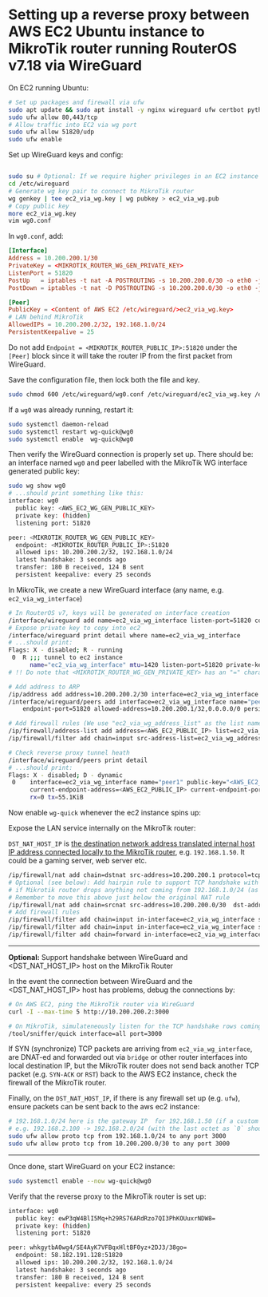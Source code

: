 # Setting up a reverse proxy between AWS EC2 Ubuntu instance to MikroTik router running RouterOS v7.18 via WireGuard

On EC2 running Ubuntu:

```sh
# Set up packages and firewall via ufw
sudo apt update && sudo apt install -y nginx wireguard ufw certbot python3-certbot-nginx
sudo ufw allow 80,443/tcp
# Allow traffic into EC2 via wg port
sudo ufw allow 51820/udp
sudo ufw enable

```

Set up WireGuard keys and config:

```sh

sudo su # Optional: If we require higher privileges in an EC2 instance to write to `/etc`
cd /etc/wireguard
# Generate wg key pair to connect to MikroTik router
wg genkey | tee ec2_via_wg.key | wg pubkey > ec2_via_wg.pub
# Copy public key
more ec2_via_wg.key
vim wg0.conf
```

In `wg0.conf`, add:

```conf
[Interface]
Address = 10.200.200.1/30
PrivateKey = <MIKROTIK_ROUTER_WG_GEN_PRIVATE_KEY>
ListenPort = 51820
PostUp   = iptables -t nat -A POSTROUTING -s 10.200.200.0/30 -o eth0 -j MASQUERADE
PostDown = iptables -t nat -D POSTROUTING -s 10.200.200.0/30 -o eth0 -j MASQUERADE

[Peer]
PublicKey = <Content of AWS EC2 /etc/wireguard/>ec2_via_wg.key>
# LAN behind MikroTik
AllowedIPs = 10.200.200.2/32, 192.168.1.0/24
PersistentKeepalive = 25
```

Do not add `Endpoint = <MIKROTIK_ROUTER_PUBLIC_IP>:51820` under the `[Peer]` block since it will take the router IP from the first packet from WireGuard.

Save the configuration file, then lock both the file and key.

```sh
sudo chmod 600 /etc/wireguard/wg0.conf /etc/wireguard/ec2_via_wg.key /etc/wireguard/ec2_via_wg.pub
```

If a `wg0` was already running, restart it:

```sh
sudo systemctl daemon-reload
sudo systemctl restart wg-quick@wg0
sudo systemctl enable  wg-quick@wg0
```

Then verify the WireGuard connection is properly set up. There should be: an interface named `wg0` and peer labelled with the MikroTik WG interface generated public key:

```sh
sudo wg show wg0
# ...should print something like this:
interface: wg0
  public key: <AWS_EC2_WG_GEN_PUBLIC_KEY>
  private key: (hidden)
  listening port: 51820

peer: <MIKROTIK_ROUTER_WG_GEN_PUBLIC_KEY>
  endpoint: <MIKROTIK_ROUTER_PUBLIC_IP>:51820
  allowed ips: 10.200.200.2/32, 192.168.1.0/24
  latest handshake: 3 seconds ago
  transfer: 180 B received, 124 B sent
  persistent keepalive: every 25 seconds

```

In MikroTik, we create a new WireGuard interface (any name, e.g. `ec2_via_wg_interface`)

```sh
# In RouterOS v7, keys will be generated on interface creation
/interface/wireguard add name=ec2_via_wg_interface listen-port=51820 comment="tunnel to ec2 instance"
# Expose private key to copy into ec2
/interface/wireguard print detail where name=ec2_via_wg_interface
# ...should print:
Flags: X - disabled; R - running 
 0  R ;;; tunnel to ec2 instance
      name="ec2_via_wg_interface" mtu=1420 listen-port=51820 private-key="<MIKROTIK_ROUTER_WG_GEN_PRIVATE_KEY>" public-key="<MIKROTIK_ROUTER_WG_GEN_PUBLIC_KEY>" 
# !! Do note that <MIKROTIK_ROUTER_WG_GEN_PRIVATE_KEY> has an "=" character behind it !!

# Add address to ARP
/ip/address add address=10.200.200.2/30 interface=ec2_via_wg_interface comment="to ec2 instance via wg"
/interface/wireguard/peers add interface=ec2_via_wg_interface name="peer1" public-key="<AWS_EC2_WG_GEN_PUBLIC_KEY>" endpoint-address=<AWS_EC2_PUBLIC_IP> \
    endpoint-port=51820 allowed-address=10.200.200.1/32,0.0.0.0/0 persistent-keepalive=25s

# Add firewall rules (We use "ec2_via_wg_address_list" as the list name)
/ip/firewall/address-list add address=<AWS_EC2_PUBLIC_IP> list=ec2_via_wg_address_list
/ip/firewall/filter add chain=input src-address-list=ec2_via_wg_address_list protocol=udp dst-port=51820 action=accept comment="allow openwebui web app hosted on fragile-aquarium-arch to tx to proxima ec2 instance"

# Check reverse proxy tunnel heath
/interface/wireguard/peers print detail
# ...should print:
Flags: X - disabled; D - dynamic 
 0    interface=ec2_via_wg_interface name="peer1" public-key="<AWS_EC2_WG_GEN_PUBLIC_KEY>" private-key="" endpoint-address=<AWS_EC2_PUBLIC_IP> endpoint-port=51820 
      current-endpoint-address=<AWS_EC2_PUBLIC_IP> current-endpoint-port=51820 allowed-address=10.200.200.1/32,0.0.0.0/0 preshared-key="" persistent-keepalive=25s client-endpoint="" 
      rx=0 tx=55.1KiB 

```

Now enable `wg-quick` whenever the ec2 instance spins up:

Expose the LAN service internally on the MikroTik router:

`DST_NAT_HOST_IP` is [the destination network address translated internal host IP address connected locally to the MikroTik router](https://wiki.mikrotik.com/Manual:IP/Firewall/NAT#Destination_NAT), e.g. `192.168.1.50`. It could be a gaming server, web server etc.

```sh
/ip/firewall/nat add chain=dstnat src-address=10.200.200.1 protocol=tcp dst-port=3000 action=dst-nat to-address=<DST_NAT_HOST_IP> to-ports=3000 comment="aws ec2 reverse proxy upstream"
# Optional (see below): Add hairpin rule to support TCP handshake with WG, especially
# if Mikrotik router drops anything not coming from 192.168.1.0/24 (as it does by default)
# Remember to move this above just below the original NAT rule
/ip/firewall/nat add chain=srcnat src-address=10.200.200.0/30  dst-address=<DST_NAT_HOST_IP> protocol=tcp dst-port=3000  out-interface=bridge action=masquerade comment="masquerade aws ec2 reverse proxy upstream"
# Add firewall rules
/ip/firewall/filter add chain=input in-interface=ec2_via_wg_interface src-address=10.200.200.1 protocol=icmp action=accept comment="allow ping from aws ec2 instance via wg"  
/ip/firewall/filter add chain=input in-interface=ec2_via_wg_interface src-address=10.200.200.1 protocol=tcp dst-port=3000 action=accept comment="allow DST_NAT_HOST_IP to tx to aws ec2 instance"
/ip/firewall/filter add chain=forward in-interface=ec2_via_wg_interface src-address=10.200.200.1 dst-address=<DST_NAT_HOST_IP> protocol=tcp dst-port=3000 action=accept comment="forward wg to DST_NAT_HOST_IP server app"
```

<hr />

**Optional:** Support handshake between WireGuard and <DST_NAT_HOST_IP> host on the MikroTik Router

In the event the connection between WireGuard and the <DST_NAT_HOST_IP> host has problems, debug the connections by:

```sh
# On AWS EC2, ping the MikroTik router via WireGuard
curl -I --max-time 5 http://10.200.200.2:3000
```

```sh
# On MikroTik, simulateneously listen for the TCP handshake rows coming from WireGuard
/tool/sniffer/quick interface=all port=3000
```

If SYN (synchronize) TCP packets are arriving from `ec2_via_wg_interface`, are DNAT-ed and forwarded out via `bridge` or other router interfaces into local destination IP, but the MikroTik router does not send back another TCP packet (e.g. `SYN-ACK` or `RST`) back to the AWS EC2 instance, check the firewall of the MikroTik router.

Finally, on the `DST_NAT_HOST_IP`, if there is any firewall set up (e.g. `ufw`), ensure packets can be sent back to the aws ec2 instance:

```sh
# 192.168.1.0/24 here is the gateway IP  for 192.168.1.50 (if a custom network IP is used, use it:
# e.g. 192.168.2.100 -> 192.168.2.0/24 (with the last octet as `0` should be used)
sudo ufw allow proto tcp from 192.168.1.0/24 to any port 3000
sudo ufw allow proto tcp from 10.200.200.0/30 to any port 3000
```

<hr />

Once done, start WireGuard on your EC2 instance:
```sh
sudo systemctl enable --now wg-quick@wg0
```

Verify that the reverse proxy to the MikroTik router is set up:

```sh
interface: wg0
  public key: ewP3qW4BlI5Mq+h29RS76ARdRzo7QI3PhKOUuxrNDW8=
  private key: (hidden)
  listening port: 51820

peer: whkgytbA0wg4/SE4AyK7VFBqxHltBF0yz+2DJ3/38go=
  endpoint: 58.182.191.128:51820
  allowed ips: 10.200.200.2/32, 192.168.1.0/24
  latest handshake: 3 seconds ago
  transfer: 180 B received, 124 B sent
  persistent keepalive: every 25 seconds
```

